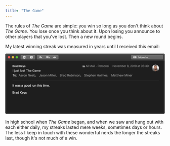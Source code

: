 ```yaml
---
title: "The Game"
---
```


The rules of *The Game* are simple: you win so long as you don't think about *The Game*. You lose once you think about it. Upon losing you announce to other players that you've lost. Then a new round begins.

My latest winning streak was measured in years until I received this email:

<img alt="Losing The Game email" src="/images/the-game.png">

In high school when *The Game* began, and when we saw and hung out with each either daily, my streaks lasted mere weeks, sometimes days or hours. The less I keep in touch with these wonderful nerds the longer the streaks last, though it's not much of a win.

